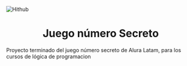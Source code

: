 ![Hithub](https://th.bing.com/th/id/R.e9386ba37f675cf8ae4060a3e15d1579?rik=YaTVEQxfMv7MGg&riu=http%3a%2f%2frecursostic.educacion.es%2fnewton%2fweb%2fmateriales_didacticos%2ffyqnumerosecreto%2fimages%2fnumerosecreto_amarillo.jpg&ehk=pbU27heoAsHZz%2b4r696PBNVYmtZeeNwYu5E95zuEMtA%3d&risl=&pid=ImgRaw&r=0)


<h1 align="center"> Juego número Secreto </h1>
<p>Proyecto terminado del juego número secreto de Alura Latam, para los cursos de lógica de programacion</p>
